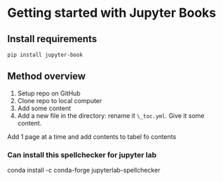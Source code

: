 # Getting started with Jupyter Books

## Install requirements
`pip install jupyter-book`

## Method overview

1. Setup repo on GitHub
1. Clone repo to local computer
1. Add some content
1. Add a new file in the directory: rename it `\_toc.yml`. Give it some content.


Add 1 page at a time and add contents to tabel fo contents

### Can install this spellchecker for jupyter lab
conda install -c conda-forge jupyterlab-spellchecker